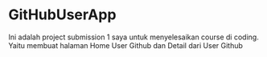 # GitHubUserApp
Ini adalah project submission 1 saya untuk menyelesaikan course di coding. Yaitu membuat halaman Home User Github dan Detail dari User Github
